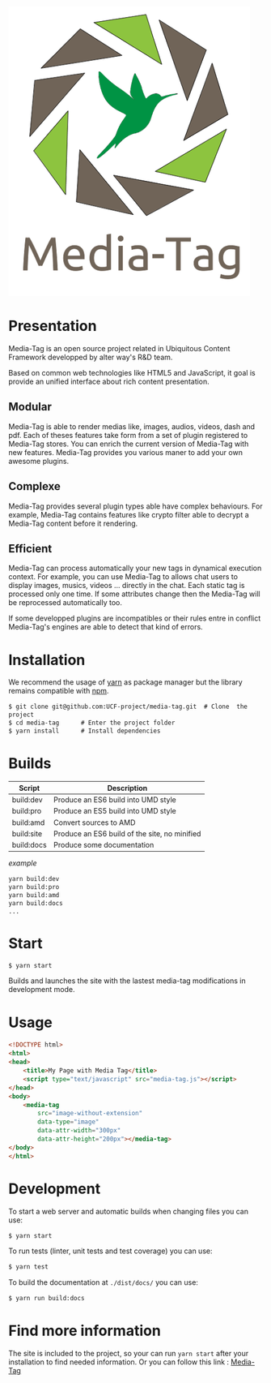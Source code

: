 ![logo](./site/www/assets/data/images/media-tag-logo-text.png)

# Presentation

Media-Tag is an open source project related in Ubiquitous Content Framework developped by alter way's R&D team.

Based on common web technologies like HTML5 and JavaScript, it goal is provide an unified interface about rich content presentation.

## Modular

Media-Tag is able to render medias like, images, audios, videos, dash and pdf.
Each of theses features take form from a set of plugin registered to Media-Tag stores.
You can enrich the current version of Media-Tag with new features.
Media-Tag provides you various maner to add your own awesome plugins.


## Complexe

Media-Tag provides several plugin types able have complex behaviours.
For example, Media-Tag contains features like crypto filter able to decrypt a Media-Tag content before it rendering.


## Efficient

Media-Tag can process automatically your new tags in dynamical execution context.
For example, you can use Media-Tag to allows chat users to display images, musics, videos ... directly in the chat.
Each static tag is processed only one time.
If some attributes change then the Media-Tag will be reprocessed automatically too.

If some developped plugins are incompatibles or their rules entre in conflict Media-Tag's engines are able to detect that kind of errors.


# Installation

We recommend the usage of [yarn](https://yarnpkg.com/) as package
manager but the library remains compatible with
[npm](https://www.npmjs.com/).

```
$ git clone git@github.com:UCF-project/media-tag.git  # Clone  the project
$ cd media-tag		# Enter the project folder
$ yarn install 		# Install dependencies
```

# Builds

| Script | Description |
|--------|-------------|
| build:dev | Produce an ES6 build into UMD style |
| build:pro | Produce an ES5 build into UMD style |
| build:amd | Convert sources to AMD |
| build:site | Produce an ES6 build of the site, no minified |
| build:docs | Produce some documentation |

*example*

```
yarn build:dev
yarn build:pro
yarn build:amd
yarn build:docs
...
```

# Start

```
$ yarn start
```

Builds and launches the site with the lastest media-tag modifications in development mode.


# Usage

```html
<!DOCTYPE html>
<html>
<head>
	<title>My Page with Media Tag</title>
	<script type="text/javascript" src="media-tag.js"></script>
</head>
<body>
	<media-tag
		src="image-without-extension"
		data-type="image"
		data-attr-width="300px"
		data-attr-height="200px"></media-tag>
</body>
</html>
```

# Development

To start a web server and automatic builds when changing files you can
use:

```sh
$ yarn start
```

To run tests (linter, unit tests and test coverage) you can use:

```sh
$ yarn test
```

To build the documentation at `./dist/docs/` you can use:

```sh
$ yarn run build:docs
```

# Find more information

The site is included to the project, so your can run `yarn start` after your installation to find needed information.
Or you can follow this link : [Media-Tag](http://www.google.com)
